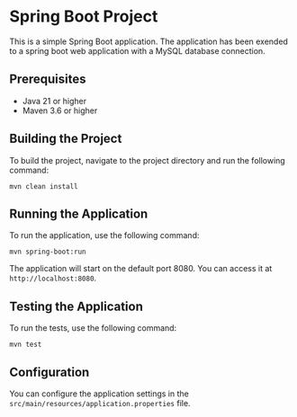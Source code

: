 # Spring Boot Project

This is a simple Spring Boot application.
The application has been exended to a spring boot web application with a MySQL database connection.

## Prerequisites

- Java 21 or higher
- Maven 3.6 or higher

## Building the Project

To build the project, navigate to the project directory and run the following command:

```
mvn clean install
```

## Running the Application

To run the application, use the following command:

```
mvn spring-boot:run
```

The application will start on the default port 8080. You can access it at `http://localhost:8080`.

## Testing the Application

To run the tests, use the following command:

```
mvn test
```

## Configuration

You can configure the application settings in the `src/main/resources/application.properties` file.
